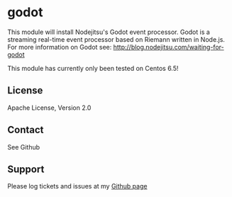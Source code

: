 godot
============
This module will install Nodejitsu's Godot event processor. Godot is a streaming real-time event processor based on Riemann written in Node.js.
For more information on Godot see: http://blog.nodejitsu.com/waiting-for-godot 

This module has currently only been tested on Centos 6.5!

License
-------
Apache License, Version 2.0

Contact
-------
See Github

Support
-------
Please log tickets and issues at my [Github page](https://github.com/bjwschaap/puppet-godot/issues)
